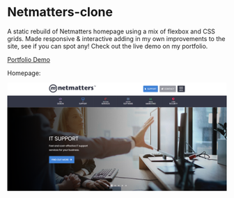 # Netmatters-clone
A static rebuild of Netmatters homepage using a mix of flexbox and CSS grids. Made responsive & interactive adding in my own improvements to the site, see if you can spot any! Check out the live demo on my portfolio.

[Portfolio Demo](https://georgebastock.github.io/Netmatters-Home-Page-Clone/)

Homepage:

![Netmatters Clone Homepage](/img/screenshot.png)
